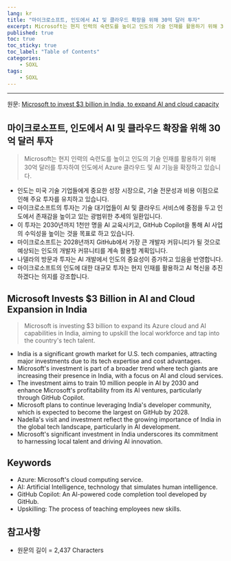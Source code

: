 ```yaml
---
lang: kr
title: "마이크로소프트, 인도에서 AI 및 클라우드 확장을 위해 30억 달러 투자"
excerpt: Microsoft는 현지 인력의 숙련도를 높이고 인도의 기술 인재를 활용하기 위해 30억 달러를 투자하여 인도에서 Azure 클라우드 및 AI 기능을 확장하고 있습니다.
published: true
toc: true
toc_sticky: true
toc_label: "Table of Contents"
categories:
    - SOXL
tags:
    - SOXL
---
```


---

  원문: [Microsoft to invest $3 billion in India, to expand AI and cloud capacity](https://www.investing.com/news/economy-news/microsoft-to-invest-3-billion-in-india-to-expand-ai-and-cloud-capacity-3799976)

## 마이크로소프트, 인도에서 AI 및 클라우드 확장을 위해 30억 달러 투자

> Microsoft는 현지 인력의 숙련도를 높이고 인도의 기술 인재를 활용하기 위해 30억 달러를 투자하여 인도에서 Azure 클라우드 및 AI 기능을 확장하고 있습니다.


- 인도는 미국 기술 기업들에게 중요한 성장 시장으로, 기술 전문성과 비용 이점으로 인해 주요 투자를 유치하고 있습니다.
- 마이크로소프트의 투자는 기술 대기업들이 AI 및 클라우드 서비스에 중점을 두고 인도에서 존재감을 높이고 있는 광범위한 추세의 일환입니다.
- 이 투자는 2030년까지 1천만 명을 AI 교육시키고, GitHub Copilot을 통해 AI 사업의 수익성을 높이는 것을 목표로 하고 있습니다.
- 마이크로소프트는 2028년까지 GitHub에서 가장 큰 개발자 커뮤니티가 될 것으로 예상되는 인도의 개발자 커뮤니티를 계속 활용할 계획입니다.
- 나델라의 방문과 투자는 AI 개발에서 인도의 중요성이 증가하고 있음을 반영합니다.
- 마이크로소프트의 인도에 대한 대규모 투자는 현지 인재를 활용하고 AI 혁신을 추진하겠다는 의지를 강조합니다.

## Microsoft Invests $3 Billion in AI and Cloud Expansion in India

> Microsoft is investing $3 billion to expand its Azure cloud and AI capabilities in India, aiming to upskill the local workforce and tap into the country's tech talent.


- India is a significant growth market for U.S. tech companies, attracting major investments due to its tech expertise and cost advantages.
- Microsoft's investment is part of a broader trend where tech giants are increasing their presence in India, with a focus on AI and cloud services.
- The investment aims to train 10 million people in AI by 2030 and enhance Microsoft's profitability from its AI ventures, particularly through GitHub Copilot.
- Microsoft plans to continue leveraging India's developer community, which is expected to become the largest on GitHub by 2028.
- Nadella's visit and investment reflect the growing importance of India in the global tech landscape, particularly in AI development.
- Microsoft's significant investment in India underscores its commitment to harnessing local talent and driving AI innovation.

## Keywords

- Azure: Microsoft's cloud computing service.
- AI: Artificial Intelligence, technology that simulates human intelligence.
- GitHub Copilot: An AI-powered code completion tool developed by GitHub.
- Upskilling: The process of teaching employees new skills.

## 참고사항

- 원문의 길이 = 2,437 Characters

